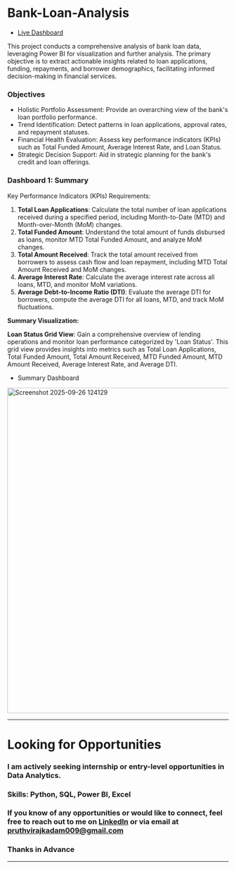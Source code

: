 # Bank-Loan-Analysis

- [Live Dashboard](https://app.powerbi.com/view?r=eyJrIjoiMjZkNmZhZTAtMjBlYS00MzZlLWFlM2MtZmZlYmExZGZmYTZmIiwidCI6IjgzYTI2YTFiLTkzN2MtNDMyNy1iNzEzLWM5OWUzMjQ4MjU3NCJ9)


This project conducts a comprehensive analysis of bank loan data, leveraging Power BI for visualization and further analysis. The
primary objective is to extract actionable insights related to loan applications, funding, repayments, and borrower demographics, facilitating informed decision-making in
financial services.

### Objectives

- Holistic Portfolio Assessment: Provide an overarching view of the bank's loan portfolio performance.
- Trend Identification: Detect patterns in loan applications, approval rates, and repayment statuses.
- Financial Health Evaluation: Assess key performance indicators (KPIs) such as Total Funded Amount, Average Interest Rate, and Loan Status.
- Strategic Decision Support: Aid in strategic planning for the bank's credit and loan offerings.


### Dashboard 1: Summary

Key Performance Indicators (KPIs) Requirements:

1. **Total Loan Applications**: Calculate the total number of loan applications received during a specified period, including Month-to-Date (MTD) and Month-over-Month (MoM) changes.
2. **Total Funded Amount**: Understand the total amount of funds disbursed as loans, monitor MTD Total Funded Amount, and analyze MoM changes.
3. **Total Amount Received**: Track the total amount received from borrowers to assess cash flow and loan repayment, including MTD Total Amount Received and MoM changes.
4. **Average Interest Rate**: Calculate the average interest rate across all loans, MTD, and monitor MoM variations.
5. **Average Debt-to-Income Ratio (DTI)**: Evaluate the average DTI for borrowers, compute the average DTI for all loans, MTD, and track MoM fluctuations.


**Summary Visualization:**

**Loan Status Grid View**: Gain a comprehensive overview of lending operations and monitor loan performance categorized by 'Loan Status'. This grid view provides insights into
metrics such as Total Loan Applications, Total Funded Amount, Total Amount Received, MTD Funded Amount, MTD Amount Received, Average Interest Rate, and Average DTI.


- Summary Dashboard

<img width="1321" height="739" alt="Screenshot 2025-09-26 124129" src="https://github.com/user-attachments/assets/d4ee1f15-f12c-40d0-ab43-80844c3a1dc6" />



-----------------------------------------------------------------------------------------------------------------------------------------------------------------------------------

# Looking for Opportunities

### I am actively seeking internship or entry-level opportunities in Data Analytics.
### Skills: Python, SQL, Power BI, Excel
### If you know of any opportunities or would like to connect, feel free to reach out to me on [LinkedIn](https://www.linkedin.com/in/pruthviraj-kadam-patil/) or via email at pruthvirajkadam009@gmail.com

### Thanks in Advance
-----------------------------------------------------------------------------------------------------------------------------------------------------------------------------------

